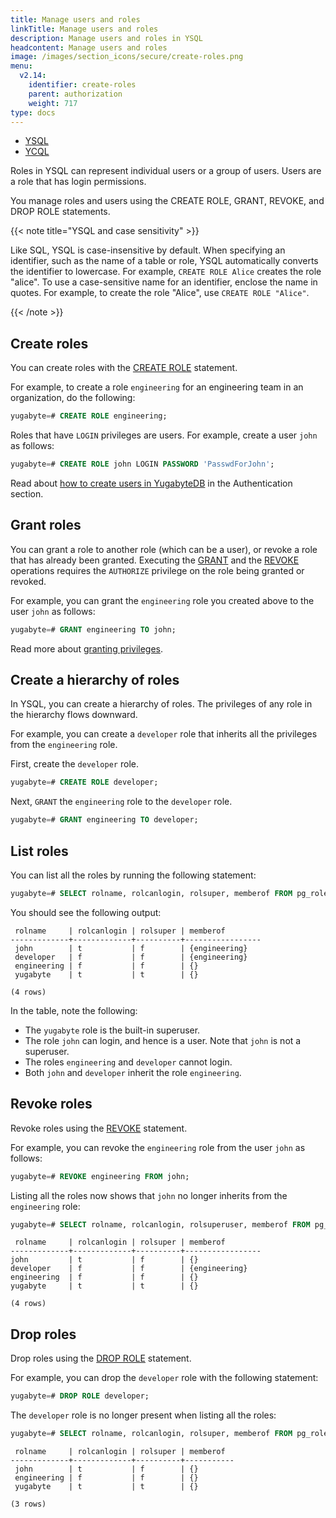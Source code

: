 ```yaml
---
title: Manage users and roles
linkTitle: Manage users and roles
description: Manage users and roles in YSQL
headcontent: Manage users and roles
image: /images/section_icons/secure/create-roles.png
menu:
  v2.14:
    identifier: create-roles
    parent: authorization
    weight: 717
type: docs
---
```


<ul class="nav nav-tabs-alt nav-tabs-yb" data-target="sql">

  <li >
    <a href="../create-roles/" class="nav-link active">
      <i class="icon-postgres" aria-hidden="true"></i>
      YSQL
    </a>
  </li>

  <li >
    <a href="../create-roles-ycql/" class="nav-link">
      <i class="icon-cassandra" aria-hidden="true"></i>
      YCQL
    </a>
  </li>

</ul>

Roles in YSQL can represent individual users or a group of users. Users are a role that has login permissions.

You manage roles and users using the CREATE ROLE, GRANT, REVOKE, and DROP ROLE statements.

{{< note title="YSQL and case sensitivity" >}}

Like SQL, YSQL is case-insensitive by default. When specifying an identifier, such as the name of a table or role, YSQL automatically converts the identifier to lowercase. For example, `CREATE ROLE Alice` creates the role "alice". To use a case-sensitive name for an identifier, enclose the name in quotes. For example, to create the role "Alice", use `CREATE ROLE "Alice"`.

{{< /note >}}

## Create roles

You can create roles with the [CREATE ROLE](../../../api/ysql/the-sql-language/statements/dcl_create_role/) statement.

For example, to create a role `engineering` for an engineering team in an organization, do the following:

```sql
yugabyte=# CREATE ROLE engineering;
```

Roles that have `LOGIN` privileges are users. For example, create a user `john` as follows:

```sql
yugabyte=# CREATE ROLE john LOGIN PASSWORD 'PasswdForJohn';
```

Read about [how to create users in YugabyteDB](../../enable-authentication/ysql/) in the Authentication section.

## Grant roles

You can grant a role to another role (which can be a user), or revoke a role that has already been granted. Executing the [GRANT](../../../api/ysql/the-sql-language/statements/dcl_grant/) and the [REVOKE](../../../api/ysql/the-sql-language/statements/dcl_revoke/) operations requires the `AUTHORIZE` privilege on the role being granted or revoked.

For example, you can grant the `engineering` role you created above to the user `john` as follows:

```sql
yugabyte=# GRANT engineering TO john;
```

Read more about [granting privileges](../ysql-grant-permissions/).

## Create a hierarchy of roles

In YSQL, you can create a hierarchy of roles. The privileges of any role in the hierarchy flows downward.

For example, you can create a `developer` role that inherits all the privileges from the `engineering` role.

First, create the `developer` role.

```sql
yugabyte=# CREATE ROLE developer;
```

Next, `GRANT` the `engineering` role to the `developer` role.

```sql
yugabyte=# GRANT engineering TO developer;
```

## List roles

You can list all the roles by running the following statement:

```sql
yugabyte=# SELECT rolname, rolcanlogin, rolsuper, memberof FROM pg_roles;
```

You should see the following output:

```output
 rolname     | rolcanlogin | rolsuper | memberof
-------------+-------------+----------+-----------------
 john        | t           | f        | {engineering}
 developer   | f           | f        | {engineering}
 engineering | f           | f        | {}
 yugabyte    | t           | t        | {}

(4 rows)
```

In the table, note the following:

* The `yugabyte` role is the built-in superuser.
* The role `john` can login, and hence is a user. Note that `john` is not a superuser.
* The roles `engineering` and `developer` cannot login.
* Both `john` and `developer` inherit the role `engineering`.

## Revoke roles

Revoke roles using the [REVOKE](../../../api/ysql/the-sql-language/statements/dcl_revoke/) statement.

For example, you can revoke the `engineering` role from the user `john` as follows:

```sql
yugabyte=# REVOKE engineering FROM john;
```

Listing all the roles now shows that `john` no longer inherits from the `engineering` role:

```sql
yugabyte=# SELECT rolname, rolcanlogin, rolsuperuser, memberof FROM pg_roles;
```

```output
 rolname     | rolcanlogin | rolsuper | memberof
-------------+-------------+----------+-----------------
john         | t           | f        | {}
developer    | f           | f        | {engineering}
engineering  | f           | f        | {}
yugabyte     | t           | t        | {}

(4 rows)
```

## Drop roles

Drop roles using the [DROP ROLE](../../../api/ysql/the-sql-language/statements/dcl_drop_role/) statement.

For example, you can drop the `developer` role with the following statement:

```sql
yugabyte=# DROP ROLE developer;
```

The `developer` role is no longer present when listing all the roles:

```sql
yugabyte=# SELECT rolname, rolcanlogin, rolsuper, memberof FROM pg_roles;
```

```output
 rolname     | rolcanlogin | rolsuper | memberof
-------------+-------------+----------+-----------
 john        | t           | f        | {}
 engineering | f           | f        | {}
 yugabyte    | t           | t        | {}

(3 rows)
```
